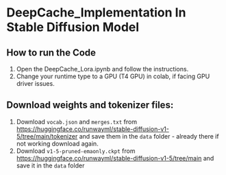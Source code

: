 # DeepCache_Implementation In Stable Diffusion Model

## How to run the Code

1. Open the DeepCache_Lora.ipynb and follow the instructions.
2. Change your runtime type to a GPU (T4 GPU) in colab, if facing GPU driver issues.

## Download weights and tokenizer files:

1. Download `vocab.json` and `merges.txt` from https://huggingface.co/runwayml/stable-diffusion-v1-5/tree/main/tokenizer and save them in the `data` folder - already there if not working download again.
2. Download `v1-5-pruned-emaonly.ckpt` from https://huggingface.co/runwayml/stable-diffusion-v1-5/tree/main and save it in the `data` folder
